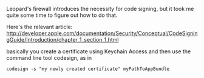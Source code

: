 Leopard's firewall introduces the necessity for code signing, but it took me quite some time to figure out how to do that.

Here's the relevant article: http://developer.apple.com/documentation/Security/Conceptual/CodeSigningGuide/Introduction/chapter_1_section_1.html

basically you create a certificate using Keychain Access and then use the command line tool codesign, as in 

    codesign -s "my newly created certificate" myPathToAppBundle
